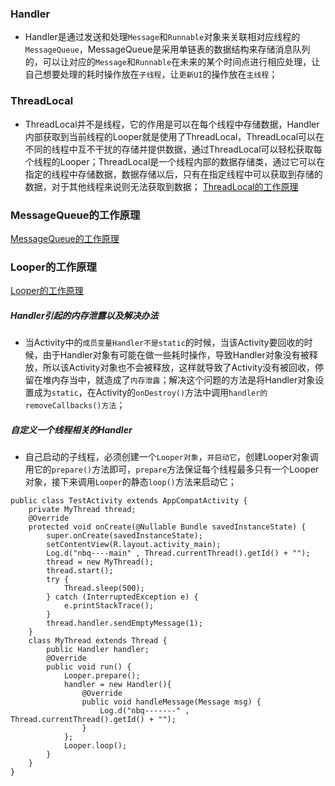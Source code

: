 ### Handler
+ Handler是通过发送和处理`Message`和`Runnable`对象来关联相对应线程的`MessageQueue`，MessageQueue是采用单链表的数据结构来存储消息队列的，可以让对应的`Message`和`Runnable`在未来的某个时间点进行相应处理，让自己想要处理的耗时操作放在`子线程`，让`更新UI`的操作放在`主线程`；
### ThreadLocal
+ ThreadLocal并不是线程，它的作用是可以在每个线程中存储数据，Handler内部获取到当前线程的Looper就是使用了ThreadLocal，ThreadLocal可以在不同的线程中互不干扰的存储并提供数据，通过ThreadLocal可以轻松获取每个线程的Looper；ThreadLocal是一个线程内部的数据存储类，通过它可以在指定的线程中存储数据，数据存储以后，只有在指定线程中可以获取到存储的数据，对于其他线程来说则无法获取到数据；
[ThreadLocal的工作原理](https://github.com/ningbaoqi/Handler/commit/5cadf4cddb26e081a02b16caecfc251b0f523d6e)
### MessageQueue的工作原理
[MessageQueue的工作原理](https://github.com/ningbaoqi/Handler/commit/9419efcce9b2cfc63748b4b38bf6e17c2b9f6356)
### Looper的工作原理
[Looper的工作原理](https://github.com/ningbaoqi/Handler/commit/8810af5244fac2f794bfa78277d2dcc3b73a9fc1)
##### Handler引起的内存泄露以及解决办法
+ 当Activity中的`成员变量Handler不是static`的时候，当该Activity要回收的时候，由于Handler对象有可能在做一些耗时操作，导致Handler对象没有被释放，所以该Activity对象也不会被释放，这样就导致了Activity没有被回收，停留在堆内存当中，就造成了`内存泄露`；解决这个问题的方法是将Handler对象设置成为`static`，在Activity的`onDestroy()`方法中调用`handler的removeCallbacks()方法`；
##### 自定义一个线程相关的Handler
+ 自己启动的子线程，必须创建一个`Looper对象`，`并启动它`，创建Looper对象调用它的`prepare()`方法即可，`prepare`方法保证每个线程最多只有一个Looper对象，接下来调用`Looper`的静态`loop()`方法来启动它；

```
public class TestActivity extends AppCompatActivity {
    private MyThread thread;
    @Override
    protected void onCreate(@Nullable Bundle savedInstanceState) {
        super.onCreate(savedInstanceState);
        setContentView(R.layout.activity_main);
        Log.d("nbq----main" , Thread.currentThread().getId() + "");
        thread = new MyThread();
        thread.start();
        try {
            Thread.sleep(500);
        } catch (InterruptedException e) {
            e.printStackTrace();
        } 
        thread.handler.sendEmptyMessage(1);
    }    
    class MyThread extends Thread {
        public Handler handler;
        @Override
        public void run() {
            Looper.prepare();
            handler = new Handler(){
                @Override
                public void handleMessage(Message msg) {
                    Log.d("nbq-------" , Thread.currentThread().getId() + "");
                }
            };
            Looper.loop();
        }
    }
}
```
